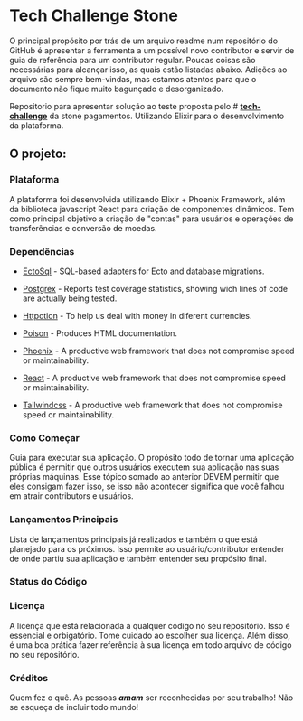 
# Tech Challenge Stone

O principal propósito por trás de um arquivo readme num repositório do GitHub é apresentar a ferramenta a um possível novo contributor e servir de guia de referência para um contributor regular. Poucas coisas são necessárias para alcançar isso, as quais estão listadas abaixo. Adições ao arquivo são sempre bem-vindas, mas estamos atentos para que o documento não fique muito bagunçado e desorganizado.

Repositorio para apresentar solução ao teste proposta pelo # **[tech-challenge](https://github.com/stone-payments/tech-challenge)** da stone pagamentos. Utilizando Elixir para o desenvolvimento da plataforma.

## [](https://github.com/stone-payments/stoneco-best-practices/blob/master/readme/README_pt.md#o-projeto)O projeto:

### [](https://github.com/stone-payments/stoneco-best-practices/blob/master/readme/README_pt.md#plataforma)Plataforma

A plataforma foi desenvolvida utilizando Elixir + Phoenix Framework, além da biblioteca javascript React para criação de componentes dinâmicos. Tem como principal objetivo a criação de "contas" para usuários e operações de transferências e conversão de moedas.

### [](https://github.com/stone-payments/stoneco-best-practices/blob/master/readme/README_pt.md#depend%C3%AAncias)Dependências

-   [EctoSql](https://github.com/elixir-ecto/ecto_sql)  - SQL-based adapters for Ecto and database migrations.
-   [Postgrex](https://github.com/parroty/excoveralls)  - Reports test coverage statistics, showing wich lines of code are actually being tested.
-   [Httpotion](https://github.com/elixirmoney/moneyk)  - To help us deal with money in diferent currencies.
-   [Poison](https://github.com/elixir-lang/ex_doc)  - Produces HTML documentation.
-   [Phoenix](https://github.com/phoenixframework/phoenix)  - A productive web framework that does not compromise speed or maintainability.

-   [React](https://github.com/phoenixframework/phoenix)  - A productive web framework that does not compromise speed or maintainability.
-   [Tailwindcss](https://github.com/phoenixframework/phoenix)  - A productive web framework that does not compromise speed or maintainability.

### [](https://github.com/stone-payments/stoneco-best-practices/blob/master/readme/README_pt.md#como-come%C3%A7ar)Como Começar

Guia para executar sua aplicação. O propósito todo de tornar uma aplicação pública é permitir que outros usuários executem sua aplicação nas suas próprias máquinas. Esse tópico somado ao anterior DEVEM permitir que eles consigam fazer isso, se isso não acontecer significa que você falhou em atrair contributors e usuários.

### [](https://github.com/stone-payments/stoneco-best-practices/blob/master/readme/README_pt.md#lan%C3%A7amentos-principais)Lançamentos Principais

Lista de lançamentos principais já realizados e também o que está planejado para os próximos. Isso permite ao usuário/contributor entender de onde partiu sua aplicação e também entender seu propósito final.

### [](https://github.com/stone-payments/stoneco-best-practices/blob/master/readme/README_pt.md#status-do-c%C3%B3digo)Status do Código

### [](https://github.com/stone-payments/stoneco-best-practices/blob/master/readme/README_pt.md#licen%C3%A7a)Licença

A licença que está relacionada a qualquer código no seu repositório. Isso é essencial e orbigatório. Tome cuidado ao escolher sua licença. Além disso, é uma boa prática fazer referência à sua licença em todo arquivo de código no seu repositório.

### [](https://github.com/stone-payments/stoneco-best-practices/blob/master/readme/README_pt.md#cr%C3%A9ditos)Créditos

Quem fez o quê. As pessoas  **_amam_**  ser reconhecidas por seu trabalho! Não se esqueça de incluir todo mundo!
